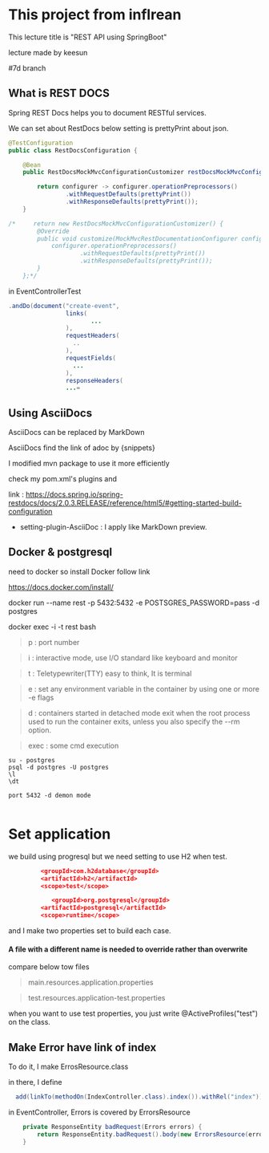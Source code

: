  
# This project from inflrean

This lecture title is "REST API using SpringBoot"

lecture made by keesun

 
#7d branch

## What is REST DOCS

Spring REST Docs helps you to document RESTful services.


We can set about RestDocs
below setting is prettyPrint about json.

```java
@TestConfiguration
public class RestDocsConfiguration {

    @Bean
    public RestDocsMockMvcConfigurationCustomizer restDocsMockMvcConfigurationCustomizer() {

        return configurer -> configurer.operationPreprocessors()
                .withRequestDefaults(prettyPrint())
                .withResponseDefaults(prettyPrint());
    }

/*     return new RestDocsMockMvcConfigurationCustomizer() {
        @Override
        public void customize(MockMvcRestDocumentationConfigurer configurer) {
            configurer.operationPreprocessors()
                    .withRequestDefaults(prettyPrint())
                    .withResponseDefaults(prettyPrint());
        }
    };*/
```

in EventControllerTest

```java
.andDo(document("create-event",
                links(
                       ...
                ),
                requestHeaders(
                  ..
                ),
                requestFields(
                  ...
                ),
                responseHeaders(
                ...=
```


## Using AsciiDocs

AsciiDocs can be replaced by MarkDown

AsciiDocs find the link of adoc by {snippets}

I modified mvn package to use it more efficiently

check my pom.xml's plugins and

link : https://docs.spring.io/spring-restdocs/docs/2.0.3.RELEASE/reference/html5/#getting-started-build-configuration

+ setting-plugin-AsciiDoc : I apply like MarkDown preview. 

## Docker & postgresql

need to docker so install Docker follow link

https://docs.docker.com/install/


docker run --name rest -p 5432:5432 -e POSTSGRES_PASSWORD=pass -d postgres

docker exec -i -t rest bash
> p : port number

> i : interactive mode, use I/O standard like keyboard and monitor

> t : Teletypewriter(TTY) easy to think, It is terminal

> e : set any environment variable in the container by using one or more -e flags

> d : containers started in detached mode exit when the root process used to run the container exits, unless you also specify the --rm option.
 
> exec : some cmd execution
>

 ```
 su - postgres
 psql -d postgres -U postgres
 \l
 \dt
 
 port 5432 -d demon mode 
 

```


# Set application

we build using progresql but we need setting to use H2 when test.
 
```json
         <groupId>com.h2database</groupId>
         <artifactId>h2</artifactId>
         <scope>test</scope>

            <groupId>org.postgresql</groupId>
         <artifactId>postgresql</artifactId>
         <scope>runtime</scope>
```

and I make two properties set to build each case.

#### A file with a different name is needed to override rather than overwrite

compare below tow files

> main.resources.application.properties

> test.resources.application-test.properties
 

when you want to use test properties, you just write @ActiveProfiles("test") on the class.

## Make Error have link of index

To do it, I make ErrosResource.class

in there, I define 

```java
  add(linkTo(methodOn(IndexController.class).index()).withRel("index"));
```

in EventController, Errors is covered by ErrorsResource
```java
    private ResponseEntity badRequest(Errors errors) {
        return ResponseEntity.badRequest().body(new ErrorsResource(errors));
    }
```
